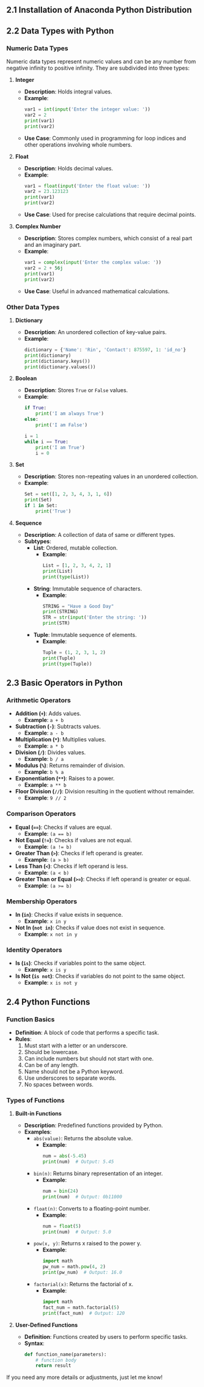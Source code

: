 ## 2.1 Installation of Anaconda Python Distribution

## 2.2 Data Types with Python

### Numeric Data Types
Numeric data types represent numeric values and can be any number from negative infinity to positive infinity. They are subdivided into three types:

1. **Integer**
   - **Description**: Holds integral values.
   - **Example**:
     ```python
     var1 = int(input('Enter the integer value: '))
     var2 = 2
     print(var1)
     print(var2)
     ```
   - **Use Case**: Commonly used in programming for loop indices and other operations involving whole numbers.

2. **Float**
   - **Description**: Holds decimal values.
   - **Example**:
     ```python
     var1 = float(input('Enter the float value: '))
     var2 = 23.123123
     print(var1)
     print(var2)
     ```
   - **Use Case**: Used for precise calculations that require decimal points.

3. **Complex Number**
   - **Description**: Stores complex numbers, which consist of a real part and an imaginary part.
   - **Example**:
     ```python
     var1 = complex(input('Enter the complex value: '))
     var2 = 2 + 56j
     print(var1)
     print(var2)
     ```
   - **Use Case**: Useful in advanced mathematical calculations.

### Other Data Types

1. **Dictionary**
   - **Description**: An unordered collection of key-value pairs.
   - **Example**:
     ```python
     dictionary = {'Name': 'Rin', 'Contact': 875597, 1: 'id_no'}
     print(dictionary)
     print(dictionary.keys())
     print(dictionary.values())
     ```

2. **Boolean**
   - **Description**: Stores `True` or `False` values.
   - **Example**:
     ```python
     if True:
         print('I am always True')
     else:
         print('I am False')
     
     i = 1
     while i == True:
         print('I am True')
         i = 0
     ```

3. **Set**
   - **Description**: Stores non-repeating values in an unordered collection.
   - **Example**:
     ```python
     Set = set([1, 2, 3, 4, 3, 1, 6])
     print(Set)
     if 1 in Set:
         print('True')
     ```

4. **Sequence**
   - **Description**: A collection of data of same or different types.
   - **Subtypes**:
     - **List**: Ordered, mutable collection.
       - **Example**:
         ```python
         List = [1, 2, 3, 4, 2, 1]
         print(List)
         print(type(List))
         ```
     - **String**: Immutable sequence of characters.
       - **Example**:
         ```python
         STRING = "Have a Good Day"
         print(STRING)
         STR = str(input('Enter the string: '))
         print(STR)
         ```
     - **Tuple**: Immutable sequence of elements.
       - **Example**:
         ```python
         Tuple = (1, 2, 3, 1, 2)
         print(Tuple)
         print(type(Tuple))
         ```

## 2.3 Basic Operators in Python

### Arithmetic Operators
- **Addition (`+`)**: Adds values.
  - **Example**: `a + b`
- **Subtraction (`-`)**: Subtracts values.
  - **Example**: `a - b`
- **Multiplication (`*`)**: Multiplies values.
  - **Example**: `a * b`
- **Division (`/`)**: Divides values.
  - **Example**: `b / a`
- **Modulus (`%`)**: Returns remainder of division.
  - **Example**: `b % a`
- **Exponentiation (`**`)**: Raises to a power.
  - **Example**: `a ** b`
- **Floor Division (`//`)**: Division resulting in the quotient without remainder.
  - **Example**: `9 // 2`

### Comparison Operators
- **Equal (`==`)**: Checks if values are equal.
  - **Example**: `(a == b)`
- **Not Equal (`!=`)**: Checks if values are not equal.
  - **Example**: `(a != b)`
- **Greater Than (`>`)**: Checks if left operand is greater.
  - **Example**: `(a > b)`
- **Less Than (`<`)**: Checks if left operand is less.
  - **Example**: `(a < b)`
- **Greater Than or Equal (`>=`)**: Checks if left operand is greater or equal.
  - **Example**: `(a >= b)`

### Membership Operators
- **In (`in`)**: Checks if value exists in sequence.
  - **Example**: `x in y`
- **Not In (`not in`)**: Checks if value does not exist in sequence.
  - **Example**: `x not in y`

### Identity Operators
- **Is (`is`)**: Checks if variables point to the same object.
  - **Example**: `x is y`
- **Is Not (`is not`)**: Checks if variables do not point to the same object.
  - **Example**: `x is not y`

## 2.4 Python Functions

### Function Basics
- **Definition**: A block of code that performs a specific task.
- **Rules**:
  1. Must start with a letter or an underscore.
  2. Should be lowercase.
  3. Can include numbers but should not start with one.
  4. Can be of any length.
  5. Name should not be a Python keyword.
  6. Use underscores to separate words.
  7. No spaces between words.

### Types of Functions

1. **Built-in Functions**
   - **Description**: Predefined functions provided by Python.
   - **Examples**:
     - `abs(value)`: Returns the absolute value.
       - **Example**:
         ```python
         num = abs(-5.45)
         print(num)  # Output: 5.45
         ```
     - `bin(n)`: Returns binary representation of an integer.
       - **Example**:
         ```python
         num = bin(24)
         print(num)  # Output: 0b11000
         ```
     - `float(n)`: Converts to a floating-point number.
       - **Example**:
         ```python
         num = float(5)
         print(num)  # Output: 5.0
         ```
     - `pow(x, y)`: Returns x raised to the power y.
       - **Example**:
         ```python
         import math
         pw_num = math.pow(4, 2)
         print(pw_num)  # Output: 16.0
         ```
     - `factorial(x)`: Returns the factorial of x.
       - **Example**:
         ```python
         import math
         fact_num = math.factorial(5)
         print(fact_num)  # Output: 120
         ```

2. **User-Defined Functions**
   - **Definition**: Functions created by users to perform specific tasks.
   - **Syntax**:
     ```python
     def function_name(parameters):
         # function body
         return result
     ```

If you need any more details or adjustments, just let me know!
